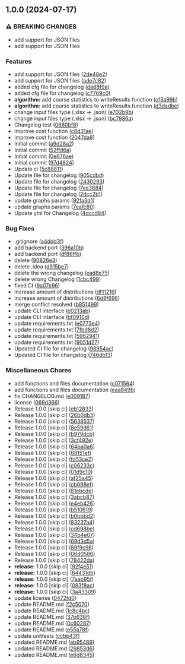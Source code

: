 ## 1.0.0 (2024-07-17)

### ⚠ BREAKING CHANGES

* add support for JSON files
* add support for JSON files

### Features

* add support for JSON files ([2de48e2](https://gitlab.pg.innopolis.university/sdr-sum24/elect-gen-core/commit/2de48e2b54dd14363ac79a2304bf6eea4d538a42))
* add support for JSON files ([ade7c82](https://gitlab.pg.innopolis.university/sdr-sum24/elect-gen-core/commit/ade7c8280ad972ca6d7fd770ce8ce2d11a478f72))
* added cfg file for changelog ([dad8f9a](https://gitlab.pg.innopolis.university/sdr-sum24/elect-gen-core/commit/dad8f9a556d94ea1b34e91b062b29274a9555d9d))
* added cfg file for changelog ([c7769c0](https://gitlab.pg.innopolis.university/sdr-sum24/elect-gen-core/commit/c7769c07196d0d6a5069fbe011e62a2150857b25))
* **algorithm:** add course statistics to writeResults function ([cf3a99b](https://gitlab.pg.innopolis.university/sdr-sum24/elect-gen-core/commit/cf3a99b2a2bd5861f9465f3877ba9bc998d884bb))
* **algorithm:** add course statistics to writeResults function ([d3dadbe](https://gitlab.pg.innopolis.university/sdr-sum24/elect-gen-core/commit/d3dadbeb415371aa4cf9d8d457e537cf2ca65180))
* change input files type (.xlsx -> .json) ([e702b9b](https://gitlab.pg.innopolis.university/sdr-sum24/elect-gen-core/commit/e702b9ba23f80d6123e5f1615e29fd25ea9a4fef))
* change input files type (.xlsx -> .json) ([bc7986a](https://gitlab.pg.innopolis.university/sdr-sum24/elect-gen-core/commit/bc7986affb34a97c1ef1603512d7c1de4cd2f730))
* Changelog test ([0680bf6](https://gitlab.pg.innopolis.university/sdr-sum24/elect-gen-core/commit/0680bf6a224aea47b5cc6cb727bb3a912f4022a9))
* improve cost function ([c8d31ae](https://gitlab.pg.innopolis.university/sdr-sum24/elect-gen-core/commit/c8d31aecb85aeb139d4c9b203436b14ec6f11e0a))
* improve cost function ([2047da8](https://gitlab.pg.innopolis.university/sdr-sum24/elect-gen-core/commit/2047da84deda56ca509b201776619f22c0993ff1))
* Initial commit ([a9d28a2](https://gitlab.pg.innopolis.university/sdr-sum24/elect-gen-core/commit/a9d28a21cc012f46e26fe9e7498c5dbf27ff3e37))
* Initial commit ([52ffd6a](https://gitlab.pg.innopolis.university/sdr-sum24/elect-gen-core/commit/52ffd6a447999951d683842ce06ae1c443c11441))
* Initial commit ([0e676ae](https://gitlab.pg.innopolis.university/sdr-sum24/elect-gen-core/commit/0e676aeba35e26f7f17ba42d89a791b898f55a7e))
* Initial commit ([97d4824](https://gitlab.pg.innopolis.university/sdr-sum24/elect-gen-core/commit/97d482494a8fe0fe6a5067d4470d44a2e6839df6))
* Update ci ([5c88811](https://gitlab.pg.innopolis.university/sdr-sum24/elect-gen-core/commit/5c888113a97d1d67979fd16395c5686baccddfd7))
* Update file for changelog ([905cdbd](https://gitlab.pg.innopolis.university/sdr-sum24/elect-gen-core/commit/905cdbdb5c9edf438616d50efec0aa67283c5921))
* Update file for changelog ([2430293](https://gitlab.pg.innopolis.university/sdr-sum24/elect-gen-core/commit/24302938df395c35995fb1f65a06beba4363bdf8))
* Update file for changelog ([7ee3684](https://gitlab.pg.innopolis.university/sdr-sum24/elect-gen-core/commit/7ee3684064b2743e17030d3b0a42bd1f1fa80157))
* Update file for changelog ([2dcc2b1](https://gitlab.pg.innopolis.university/sdr-sum24/elect-gen-core/commit/2dcc2b1a6393c672136b1ee39c721a8bab009d16))
* update graphs params ([92fa3d1](https://gitlab.pg.innopolis.university/sdr-sum24/elect-gen-core/commit/92fa3d122ad455ea6745bc83e248bc6c288dbdd6))
* update graphs params ([7eafc80](https://gitlab.pg.innopolis.university/sdr-sum24/elect-gen-core/commit/7eafc80279d5fc6f7cd93b4b48f3a28b90e272be))
* Update yml for Changelog ([4dccd84](https://gitlab.pg.innopolis.university/sdr-sum24/elect-gen-core/commit/4dccd845aa69e69c196e29b088f3320840aff56b))

### Bug Fixes

* .gitignore ([a4ddd3f](https://gitlab.pg.innopolis.university/sdr-sum24/elect-gen-core/commit/a4ddd3fda87fe240fd3380a567e5bbf995361a21))
* add backend port ([396a10b](https://gitlab.pg.innopolis.university/sdr-sum24/elect-gen-core/commit/396a10ba4d6909075ef545e10e1431ef567b9831))
* add backend port ([df86ffb](https://gitlab.pg.innopolis.university/sdr-sum24/elect-gen-core/commit/df86ffb354821c5023978aee290b36db48b36048))
* delete ([90826e3](https://gitlab.pg.innopolis.university/sdr-sum24/elect-gen-core/commit/90826e3ccc0f9a1b3bd53b1669993e9d80db8f0d))
* delete .idea ([d915be7](https://gitlab.pg.innopolis.university/sdr-sum24/elect-gen-core/commit/d915be7d2504673b467af2a1b76ef59ef7724e55))
* delete the wrong changelog ([ead8e75](https://gitlab.pg.innopolis.university/sdr-sum24/elect-gen-core/commit/ead8e75b2f19ed819353617daeed70d0a5755d13))
* delete wrong Changelog ([1cbc499](https://gitlab.pg.innopolis.university/sdr-sum24/elect-gen-core/commit/1cbc4992324ee7f74d9093240ea781e292af3b44))
* fixed CI ([9a07e96](https://gitlab.pg.innopolis.university/sdr-sum24/elect-gen-core/commit/9a07e96b4586c78607098ee71f219a1f2d66f969))
* increase amount of distributions ([df11216](https://gitlab.pg.innopolis.university/sdr-sum24/elect-gen-core/commit/df11216351d2937a32ce5059f1962f8cae384a02))
* increase amount of distributions ([6d8f696](https://gitlab.pg.innopolis.university/sdr-sum24/elect-gen-core/commit/6d8f6960ddd12afddf7ceebb5471513c8aae7fc5))
* merge conflict resolved ([b851499](https://gitlab.pg.innopolis.university/sdr-sum24/elect-gen-core/commit/b8514992d057627d328e36324ce94e75b42352fe))
* update CLI interface ([e0213ab](https://gitlab.pg.innopolis.university/sdr-sum24/elect-gen-core/commit/e0213abd5b02a728b39e0878a74872745b240a25))
* update CLI interface ([bf0910d](https://gitlab.pg.innopolis.university/sdr-sum24/elect-gen-core/commit/bf0910d5ff6dd110f072587be910ace155c90c67))
* update requirements.txt ([e0773e4](https://gitlab.pg.innopolis.university/sdr-sum24/elect-gen-core/commit/e0773e4f3e13d710527c37fc7c8108c85537d805))
* update requirements.txt ([7fbd8d2](https://gitlab.pg.innopolis.university/sdr-sum24/elect-gen-core/commit/7fbd8d2e98343d6089ef7503615d7a2568ff0ec3))
* update requirements.txt ([5962941](https://gitlab.pg.innopolis.university/sdr-sum24/elect-gen-core/commit/59629412c5c4aaaa3bdfcb10f59ffd5e44df082f))
* update requirements.txt ([9051d27](https://gitlab.pg.innopolis.university/sdr-sum24/elect-gen-core/commit/9051d27ed60546f1ef67bb28911a1b7ede7e6512))
* Updated CI file for changelog ([98954ac](https://gitlab.pg.innopolis.university/sdr-sum24/elect-gen-core/commit/98954ac74cf7667c444ad9c8dbca9fa49fbed793))
* Updated CI file for changelog ([746db13](https://gitlab.pg.innopolis.university/sdr-sum24/elect-gen-core/commit/746db13c5023d626dc12ba662a806626d81e8e7d))

### Miscellaneous Chores

* add functions and files documentation ([c071564](https://gitlab.pg.innopolis.university/sdr-sum24/elect-gen-core/commit/c07156451f59866e737db9679cbfd5a91c40defc))
* add functions and files documentation ([eaa849b](https://gitlab.pg.innopolis.university/sdr-sum24/elect-gen-core/commit/eaa849b6f6dc4d385232aeb483552e4cad753be3))
* fix CHANGELOG.md ([e009187](https://gitlab.pg.innopolis.university/sdr-sum24/elect-gen-core/commit/e00918720315574ecbaa26ba10ac8dc08ab2f391))
* license ([069d366](https://gitlab.pg.innopolis.university/sdr-sum24/elect-gen-core/commit/069d366d793ef8f4515e34d312d4617423772c38))
* Release 1.0.0 [skip ci] ([eb12833](https://gitlab.pg.innopolis.university/sdr-sum24/elect-gen-core/commit/eb12833c4850669c97d6e8dd7fb46cabfc9faa80))
* Release 1.0.0 [skip ci] ([26b0db3](https://gitlab.pg.innopolis.university/sdr-sum24/elect-gen-core/commit/26b0db3b6e004103a2a16c6a58a64bf8f1382a0e))
* Release 1.0.0 [skip ci] ([5638537](https://gitlab.pg.innopolis.university/sdr-sum24/elect-gen-core/commit/5638537be0cc9f8d3023ca478aeee33b6b118e6e))
* Release 1.0.0 [skip ci] ([8e59d61](https://gitlab.pg.innopolis.university/sdr-sum24/elect-gen-core/commit/8e59d616ef480cc4ced56a7876bcd0dc04918992))
* Release 1.0.0 [skip ci] ([b979dcb](https://gitlab.pg.innopolis.university/sdr-sum24/elect-gen-core/commit/b979dcb618087a9a721eb2f7cdf2da04b6b3ef5e))
* Release 1.0.0 [skip ci] ([3cf492e](https://gitlab.pg.innopolis.university/sdr-sum24/elect-gen-core/commit/3cf492e0e3a1eb999bb855502b952d22ed903656))
* Release 1.0.0 [skip ci] ([64ba0a6](https://gitlab.pg.innopolis.university/sdr-sum24/elect-gen-core/commit/64ba0a6c12eda1aa8be164a0b518ef3e3a1c91c3))
* Release 1.0.0 [skip ci] ([68151ef](https://gitlab.pg.innopolis.university/sdr-sum24/elect-gen-core/commit/68151ef867d6e2594b93e629f060f701d727b0f0))
* Release 1.0.0 [skip ci] ([fd53ce2](https://gitlab.pg.innopolis.university/sdr-sum24/elect-gen-core/commit/fd53ce20c351a701f8d1855ceed4bf7ccefb8dda))
* Release 1.0.0 [skip ci] ([c06233c](https://gitlab.pg.innopolis.university/sdr-sum24/elect-gen-core/commit/c06233c0bf0c6fda0d49e3999ab3a22816ba53bf))
* Release 1.0.0 [skip ci] ([01d9c10](https://gitlab.pg.innopolis.university/sdr-sum24/elect-gen-core/commit/01d9c10c25c56e612319774b51e1a7d361068ae1))
* Release 1.0.0 [skip ci] ([af25a45](https://gitlab.pg.innopolis.university/sdr-sum24/elect-gen-core/commit/af25a450e41555be3d3a89f33c840acba4b3e312))
* Release 1.0.0 [skip ci] ([cb098ef](https://gitlab.pg.innopolis.university/sdr-sum24/elect-gen-core/commit/cb098ef297424df393a0cb0f1495f06ce8ad17d8))
* Release 1.0.0 [skip ci] ([81ebcde](https://gitlab.pg.innopolis.university/sdr-sum24/elect-gen-core/commit/81ebcde3fcb57f7cc597466cccaa7d6a3fc728f3))
* Release 1.0.0 [skip ci] ([3abcb87](https://gitlab.pg.innopolis.university/sdr-sum24/elect-gen-core/commit/3abcb879581714582497bf75968c4b472c2ab7a6))
* Release 1.0.0 [skip ci] ([e4eb426](https://gitlab.pg.innopolis.university/sdr-sum24/elect-gen-core/commit/e4eb426c6844594fa4dc70b35734f61ec0e63132))
* Release 1.0.0 [skip ci] ([b510619](https://gitlab.pg.innopolis.university/sdr-sum24/elect-gen-core/commit/b51061985edf1190043a9387b00110aed7932487))
* Release 1.0.0 [skip ci] ([b0bbbd2](https://gitlab.pg.innopolis.university/sdr-sum24/elect-gen-core/commit/b0bbbd2717d060bc90065e404b48dc51299ff6f1))
* Release 1.0.0 [skip ci] ([83237a4](https://gitlab.pg.innopolis.university/sdr-sum24/elect-gen-core/commit/83237a410553b558274ad8f544fc2e8d736e51fa))
* Release 1.0.0 [skip ci] ([cd698be](https://gitlab.pg.innopolis.university/sdr-sum24/elect-gen-core/commit/cd698be3846398ae54581b19282f8df9c1419ac4))
* Release 1.0.0 [skip ci] ([34b4e07](https://gitlab.pg.innopolis.university/sdr-sum24/elect-gen-core/commit/34b4e07f4e12daacc166a7f81362759669cafc87))
* Release 1.0.0 [skip ci] ([69d3d5a](https://gitlab.pg.innopolis.university/sdr-sum24/elect-gen-core/commit/69d3d5a608569864ca42b9d29a8f59657796620c))
* Release 1.0.0 [skip ci] ([89f9c98](https://gitlab.pg.innopolis.university/sdr-sum24/elect-gen-core/commit/89f9c98b9cd462822366b11eb36be71f5468faea))
* Release 1.0.0 [skip ci] ([06d0586](https://gitlab.pg.innopolis.university/sdr-sum24/elect-gen-core/commit/06d0586c2709cc596feb440a3c9a1be32701a7f4))
* Release 1.0.0 [skip ci] ([78422da](https://gitlab.pg.innopolis.university/sdr-sum24/elect-gen-core/commit/78422dab28cd19b6a199b87d6bbe742b1dd8c6a7))
* **release:** 1.0.0 [skip ci] ([92f4e51](https://gitlab.pg.innopolis.university/sdr-sum24/elect-gen-core/commit/92f4e518016c3936c3413f698edfcaf0b4d1ede7))
* **release:** 1.0.0 [skip ci] ([64431db](https://gitlab.pg.innopolis.university/sdr-sum24/elect-gen-core/commit/64431db1a9168b30f5b1e6587a3ad365713503c5))
* **release:** 1.0.0 [skip ci] ([7aab95f](https://gitlab.pg.innopolis.university/sdr-sum24/elect-gen-core/commit/7aab95ff2e89130f530eb608084de127691d7ca2))
* **release:** 1.0.0 [skip ci] ([083f8ac](https://gitlab.pg.innopolis.university/sdr-sum24/elect-gen-core/commit/083f8ac4a621ca3056d08aef0985882fb7562386))
* **release:** 1.0.0 [skip ci] ([3a43309](https://gitlab.pg.innopolis.university/sdr-sum24/elect-gen-core/commit/3a433099b2a5b3b49bdebb7eb567b2d2ea8942e4))
* update license ([0472fd0](https://gitlab.pg.innopolis.university/sdr-sum24/elect-gen-core/commit/0472fd0903678d35ee383edce1b6b0b4d5acdbba))
* update README.md ([f2c5070](https://gitlab.pg.innopolis.university/sdr-sum24/elect-gen-core/commit/f2c5070abcd48b59b129f7ce7582229a1f5ba13c))
* update README.md ([1c8c4bc](https://gitlab.pg.innopolis.university/sdr-sum24/elect-gen-core/commit/1c8c4bc6777955db67ca957046d8d570849e2713))
* update README.md ([37b638f](https://gitlab.pg.innopolis.university/sdr-sum24/elect-gen-core/commit/37b638f56bfeb6c5381e80b2d6ff88408ceb103a))
* update README.md ([0c60287](https://gitlab.pg.innopolis.university/sdr-sum24/elect-gen-core/commit/0c60287d973474cd0d7d6b382771836a7913949a))
* update README.md ([e55a78f](https://gitlab.pg.innopolis.university/sdr-sum24/elect-gen-core/commit/e55a78f86a66b4543ff6c4c2352dc38d1d86bdc3))
* update unittests ([ccbb43f](https://gitlab.pg.innopolis.university/sdr-sum24/elect-gen-core/commit/ccbb43fa1433305dad0a00d0ff6c20b290deb804))
* updated README.md ([eb95489](https://gitlab.pg.innopolis.university/sdr-sum24/elect-gen-core/commit/eb954897013eeb366474cbb55a4109888255b829))
* updated README.md ([29853d6](https://gitlab.pg.innopolis.university/sdr-sum24/elect-gen-core/commit/29853d60be3a192d971e08c92a8d7dd35519e22b))
* updated README.md ([e6d8345](https://gitlab.pg.innopolis.university/sdr-sum24/elect-gen-core/commit/e6d8345ce4c27ec6ed7f0683af28910a98e19e23))
